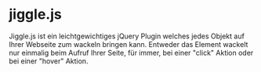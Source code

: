jiggle.js
=========

Jiggle.js ist ein leichtgewichtiges jQuery Plugin welches jedes Objekt auf Ihrer Webseite zum wackeln bringen kann. Entweder das Element wackelt nur einmalig beim Aufruf Ihrer Seite, für immer, bei einer "click" Aktion oder bei einer "hover" Aktion.
